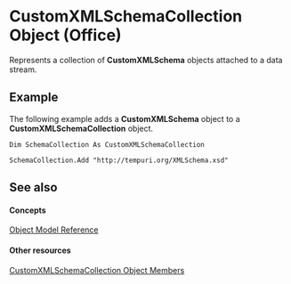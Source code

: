 
# CustomXMLSchemaCollection Object (Office)

Represents a collection of  **CustomXMLSchema** objects attached to a data stream.


## Example

The following example adds a  **CustomXMLSchema** object to a **CustomXMLSchemaCollection** object.


```
Dim SchemaCollection As CustomXMLSchemaCollection 
 
SchemaCollection.Add "http://tempuri.org/XMLSchema.xsd"
```


## See also


#### Concepts


[Object Model Reference](499c789a-aba2-0fad-649a-0ea964cd3b5e.md)
#### Other resources


[CustomXMLSchemaCollection Object Members](68e492da-a554-0cf3-beec-78619036348d.md)
